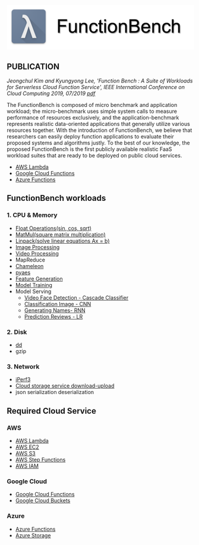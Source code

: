 ![function_bench_title](./docs/images/function_bench_title.png)

## PUBLICATION
_Jeongchul Kim and Kyungyong Lee, 'Function Bench : A Suite of Workloads for Serverless Cloud Function Service',
IEEE International Conference on Cloud Computing 2019, 07/2019 [pdf]()_

The FunctionBench is composed of micro benchmark and application workload; 
the micro-benchmark uses simple system calls to measure performance of resources exclusively, 
and the application-benchmark represents realistic data-oriented applications that generally utilize various resources together. 
With the introduction of FunctionBench, we believe that researchers can easily deploy function applications to evaluate their proposed systems and algorithms justly. 
To the best of our knowledge, the proposed FunctionBench is the first publicly available realistic FaaS workload suites that are ready to be deployed on public cloud services.

- [AWS Lambda](https://aws.amazon.com/lambda/)
- [Google Cloud Functions](https://cloud.google.com/functions/) 
- [Azure Functions](https://azure.microsoft.com/en-us/services/functions/)

## FunctionBench workloads
### 1. CPU & Memory
 - [Float Operations(sin, cos, sqrt)](https://github.com/kmu-bigdata/serverless-faas-workbench/wiki/float-operation)
 - [MatMul(square matrix multiplication)](https://github.com/kmu-bigdata/serverless-faas-workbench/wiki/matmul)
 - [Linpack(solve linear equations Ax = b)](https://github.com/kmu-bigdata/serverless-faas-workbench/wiki/linpack)
 - [Image Processing](https://github.com/kmu-bigdata/serverless-faas-workbench/wiki/image-processing)
 - [Video Processing](https://github.com/kmu-bigdata/serverless-faas-workbench/wiki/video-processing)
 - MapReduce
 - [Chameleon](https://github.com/kmu-bigdata/serverless-faas-workbench/wiki/chameleon)
 - [pyaes](https://github.com/kmu-bigdata/serverless-faas-workbench/wiki/pyaes)
 - [Feature Generation](https://github.com/kmu-bigdata/serverless-faas-workbench/wiki/feature-generation)
 - [Model Training](https://github.com/kmu-bigdata/serverless-faas-workbench/wiki/model-training)
 - Model Serving
    - [Video Face Detection - Cascade Classifier](https://github.com/kmu-bigdata/serverless-faas-workbench/wiki/video-face-detection)
    - [Classification Image - CNN](https://github.com/kmu-bigdata/serverless-faas-workbench/wiki/classification-image)
    - [Generating Names- RNN](https://github.com/kmu-bigdata/serverless-faas-workbench/wiki/generating-names-rnn)
    - [Prediction Reviews - LR](https://github.com/kmu-bigdata/serverless-faas-workbench/wiki/ml_lr_prediction)
 
### 2. Disk
 - [dd](https://github.com/kmu-bigdata/serverless-faas-workbench/wiki/dd)
 - gzip

### 3. Network
 - [iPerf3](https://github.com/kmu-bigdata/serverless-faas-workbench/wiki/iperf3)
 - [Cloud storage service download-upload](https://github.com/kmu-bigdata/serverless-faas-workbench/wiki/cloud-storage)
 - json serialization deserialization
 
## Required Cloud Service
### AWS
 - [AWS Lambda](https://aws.amazon.com/lambda/)
 - [AWS EC2](https://aws.amazon.com/ec2/)
 - [AWS S3](https://aws.amazon.com/s3/)
 - [AWS Step Functions](https://aws.amazon.com/step-functions/)
 - [AWS IAM](https://aws.amazon.com/iam/)
 
### Google Cloud
 - [Google Cloud Functions](https://cloud.google.com/functions/) 
 - [Google Cloud Buckets](https://cloud.google.com/storage/)

### Azure
 - [Azure Functions](https://azure.microsoft.com/en-us/services/functions/)
 - [Azure Storage](https://docs.microsoft.com/en-us/azure/storage/common/storage-introduction)
 
